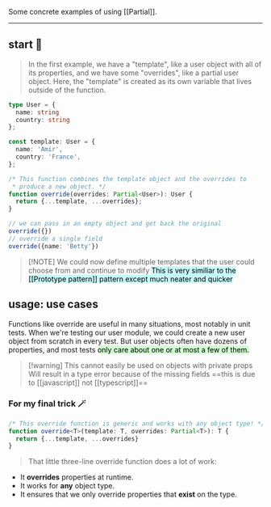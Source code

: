
Some concrete examples of using [[Partial]].

---
## start 🏁

> In the first example, we have a "template", like a user object with all of its properties, and we have some "overrides", like a partial user object. Here, the "template" is created as its own variable that lives outside of the function.

```ts
type User = {
  name: string
  country: string
};

const template: User = {
  name: 'Amir',
  country: 'France',
};

/* This function combines the template object and the overrides to
 * produce a new object. */
function override(overrides: Partial<User>): User {
  return {...template, ...overrides};
}

// we can pass in an empty object and get back the original
override({})
// override a single field
override({name: 'Betty'})
```

> [!NOTE] We could now define multiple templates that the user could choose from and continue to modify
> <mark style="background: #ABF7F7A6;">This is very similiar to the [[Prototype pattern]] pattern except much neater and quicker</mark>

## usage: use cases

Functions like override are useful in many situations, most notably in unit tests. When we're testing our user module, we could create a new user object from scratch in every test. But user objects often have dozens of properties, and most tests <mark style="background: #BBFABBA6;">only care about one or at most a few of them.</mark>

> [!warning] This cannot easily be used on objects with private props
> Will result in a type error because of the missing fields
> ==this is due to [[javascript]] not [[typescript]]==

### For my final trick 🪄

```ts
/* This override function is generic and works with any object type! */
function override<T>(template: T, overrides: Partial<T>): T {
  return {...template, ...overrides}
}
```


>That little three-line override function does a lot of work:
- It **overrides** properties at runtime.
- It works for **any** object type.
- It ensures that we only override properties that **exist** on the type.
 